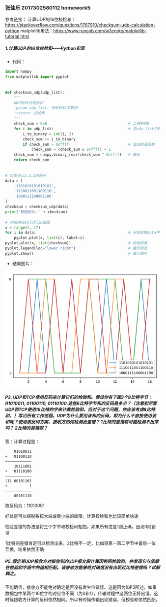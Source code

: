 ### 张佳乐 2017302580112 homework5
参考链接：
计算UDP的16位校检和：https://stackoverflow.com/questions/1767910/checksum-udp-calculation-python
matplotlib用法：https://www.runoob.com/w3cnote/matplotlib-tutorial.html

##### 1.计算UDP的16位校检和——Python实现

- 代码：

``` UDP_check.py
import numpy
from matplotlib import pyplot


def checksum_udp(udp_list):
    """
    UDP的16位校检和
    :param udp_list: 待校检16字数组
    :return: 校检和
    """
    check_sum = 0b0                                     # 二进制的0
    for i in udp_list:                                  # 将udp_list中的16字数依次相加
        i_to_binary = int(i, 2)
        check_sum += i_to_binary
        if check_sum > 0xffff:                          # 溢出的话回卷
            check_sum = (check_sum & 0xffff) + 1
    check_sum = numpy.binary_repr(check_sum ^ 0xffff)   # 取反
    return check_sum


# 实现书上3.3.2的例子
data = [
    '1101010101010101',
    '1110011001100110',
    '1000111100001100'
]
checksum = checksum_udp(data)
print('校验和为：' + checksum)

# 开始用matplotlib画图
x = range(1, 17)
for i in data:                                          # 分别绘制data中的数组
    pyplot.plot(x, list(i), label=i)
pyplot.plot(x, list(checksum))                          # 绘制结果
pyplot.legend(loc="lower right")                        # 展示标签
pyplot.show()                                           # 展示图片

```

- 结果图片：

![myplot.png](myplot.png)

##### P3. UDP和TCP使用反码来计算它们的检验和。假设你有下面3个8比特字节：01010011, 01100110, 01110100.这些8比特字节和的反码是多少？（注意到尽管UDP和TCP使用16比特的字来计算检验和，但对于这个问题，你应该考虑8比特和。）写岀所有工作过程。UDP为什么要用该和的反码，即为什么不直接使用该和呢？使用该反码方案，接收方如何检测出差错？ 1比特的差错将可能检测不出来吗？ 2比特的差错呢？

答：计算过程是：
```
    01010011
+   01100110
————————————
    10111001
+   01110100
————————————
(1) 00101101
+          1
————————————
    00101110
```

取反码为：11010001

好处是可以摆脱系统大端或者小端的局限，计算校检和也比较简单快速

检验差错的办法是将三个字节和校检码相加，如果所有位是1则正确，出现0则错误

1比特的差错肯定可以检测出来，2比特不一定，比如将第一第二字节中最后一位互换，结果依然正确

##### P5.假定某UDP接收方对接收到的UDP报文段计算因特网检验和，并发现它与承载在检验和字段中的值相匹配。该接收方能够绝对确信没有出现过比特差错吗？试解释之。

不能确信，接收方不能绝对确定是否没有发生位错误。这是因为如P3所述，如果数据包中某两个16位字的对应位不同（为0和1），传输过程中这两位正好出错。这时候接收方计算的反码依然相同。所以有时候传输出现错误，但校验和依然匹配。

